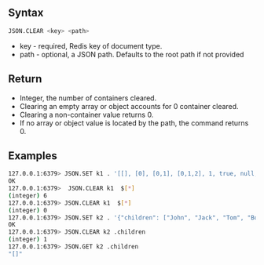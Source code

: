 ## Syntax

```bash
JSON.CLEAR <key> <path>
```

* key - required, Redis key of document type.
* path - optional, a JSON path. Defaults to the root path if not provided

## Return

* Integer, the number of containers cleared.
* Clearing an empty array or object accounts for 0 container cleared.
* Clearing a non-container value returns 0.
* If no array or object value is located by the path, the command returns 0.

## Examples

```bash
127.0.0.1:6379> JSON.SET k1 . '[[], [0], [0,1], [0,1,2], 1, true, null, "d"]'
OK
127.0.0.1:6379>  JSON.CLEAR k1  $[*]
(integer) 6
127.0.0.1:6379> JSON.CLEAR k1  $[*]
(integer) 0 
127.0.0.1:6379> JSON.SET k2 . '{"children": ["John", "Jack", "Tom", "Bob", "Mike"]}'
OK
127.0.0.1:6379> JSON.CLEAR k2 .children
(integer) 1
127.0.0.1:6379> JSON.GET k2 .children
"[]"
```
